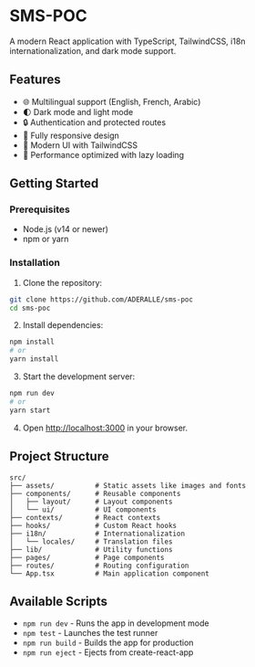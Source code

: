 # SMS-POC

A modern React application with TypeScript, TailwindCSS, i18n internationalization, and dark mode support.

## Features

- 🌐 Multilingual support (English, French, Arabic)
- 🌓 Dark mode and light mode
- 🔒 Authentication and protected routes
- 📱 Fully responsive design
- 🎨 Modern UI with TailwindCSS
- 🚀 Performance optimized with lazy loading

## Getting Started

### Prerequisites

- Node.js (v14 or newer)
- npm or yarn

### Installation

1. Clone the repository:
```bash
git clone https://github.com/ADERALLE/sms-poc
cd sms-poc
```

2. Install dependencies:
```bash
npm install
# or
yarn install
```

3. Start the development server:
```bash
npm run dev
# or
yarn start
```

4. Open [http://localhost:3000](http://localhost:3000) in your browser.

## Project Structure

```
src/
├── assets/          # Static assets like images and fonts
├── components/      # Reusable components
│   ├── layout/      # Layout components
│   └── ui/          # UI components
├── contexts/        # React contexts
├── hooks/           # Custom React hooks
├── i18n/            # Internationalization
│   └── locales/     # Translation files
├── lib/             # Utility functions
├── pages/           # Page components
├── routes/          # Routing configuration
└── App.tsx          # Main application component
```

## Available Scripts

- `npm run dev` - Runs the app in development mode
- `npm test` - Launches the test runner
- `npm run build` - Builds the app for production
- `npm run eject` - Ejects from create-react-app